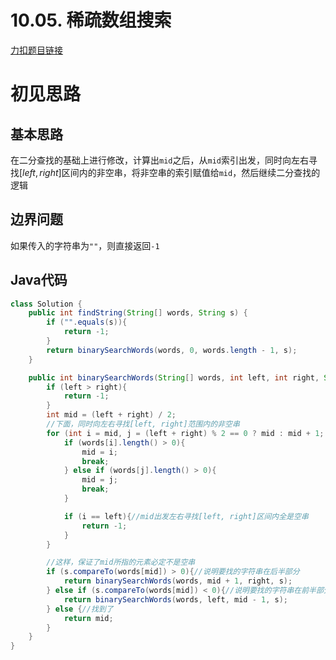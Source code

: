 # 10.05. 稀疏数组搜索

[力扣题目链接](https://leetcode-cn.com/problems/sparse-array-search-lcci/)


# 初见思路

## 基本思路
在二分查找的基础上进行修改，计算出`mid`之后，从`mid`索引出发，同时向左右寻找$[left, right]$区间内的非空串，将非空串的索引赋值给`mid`，然后继续二分查找的逻辑

## 边界问题
如果传入的字符串为`""`，则直接返回`-1`

## Java代码
```java
class Solution {
    public int findString(String[] words, String s) {
        if ("".equals(s)){
            return -1;
        }
        return binarySearchWords(words, 0, words.length - 1, s);
    }

    public int binarySearchWords(String[] words, int left, int right, String s){
        if (left > right){
            return -1;
        }
        int mid = (left + right) / 2;
        //下面，同时向左右寻找[left, right]范围内的非空串
        for (int i = mid, j = (left + right) % 2 == 0 ? mid : mid + 1; i >= left; i--, j++ ){
            if (words[i].length() > 0){
                mid = i;
                break;
            } else if (words[j].length() > 0){
                mid = j;
                break;
            } 

            if (i == left){//mid出发左右寻找[left, right]区间内全是空串
                return -1;
            }
        }

        //这样，保证了mid所指的元素必定不是空串
        if (s.compareTo(words[mid]) > 0){//说明要找的字符串在后半部分
            return binarySearchWords(words, mid + 1, right, s);
        } else if (s.compareTo(words[mid]) < 0){//说明要找的字符串在前半部分
            return binarySearchWords(words, left, mid - 1, s);
        } else {//找到了
            return mid;
        }
    }
}
```
